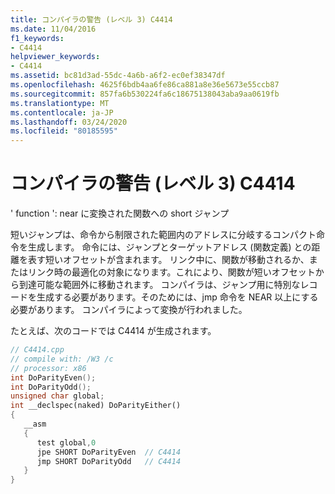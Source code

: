```yaml
---
title: コンパイラの警告 (レベル 3) C4414
ms.date: 11/04/2016
f1_keywords:
- C4414
helpviewer_keywords:
- C4414
ms.assetid: bc81d3ad-55dc-4a6b-a6f2-ec0ef38347df
ms.openlocfilehash: 4625f6bdb4aa6fe86ca881a8e36e5673e55ccb87
ms.sourcegitcommit: 857fa6b530224fa6c18675138043aba9aa0619fb
ms.translationtype: MT
ms.contentlocale: ja-JP
ms.lasthandoff: 03/24/2020
ms.locfileid: "80185595"
---
```

# <a name="compiler-warning-level-3-c4414"></a>コンパイラの警告 (レベル 3) C4414

' function ': near に変換された関数への short ジャンプ

短いジャンプは、命令から制限された範囲内のアドレスに分岐するコンパクト命令を生成します。 命令には、ジャンプとターゲットアドレス (関数定義) との距離を表す短いオフセットが含まれます。 リンク中に、関数が移動されるか、またはリンク時の最適化の対象になります。これにより、関数が短いオフセットから到達可能な範囲外に移動されます。 コンパイラは、ジャンプ用に特別なレコードを生成する必要があります。そのためには、jmp 命令を NEAR 以上にする必要があります。 コンパイラによって変換が行われました。

たとえば、次のコードでは C4414 が生成されます。

```cpp
// C4414.cpp
// compile with: /W3 /c
// processor: x86
int DoParityEven();
int DoParityOdd();
unsigned char global;
int __declspec(naked) DoParityEither()
{
   __asm
   {
      test global,0
      jpe SHORT DoParityEven  // C4414
      jmp SHORT DoParityOdd   // C4414
   }
}
```
